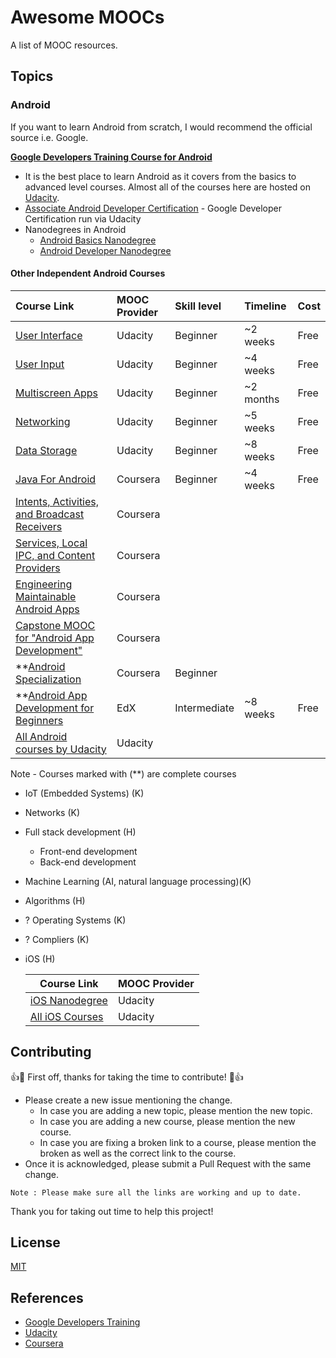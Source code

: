 # Awesome MOOCs
A list of MOOC resources.

## Topics

### __Android__
If you want to learn Android from scratch, I would recommend the official source i.e. Google.

__[Google Developers Training Course for Android](https://developers.google.com/training/android/)__
- It is the best place to learn Android as it covers from the basics to advanced level courses. Almost all of the courses here are hosted on [Udacity](https://www.udacity.com/). 
- [Associate Android Developer Certification](https://developers.google.com/training/certification/associate-android-developer/) - Google Developer Certification run via Udacity
- Nanodegrees in Android
  - [Android Basics Nanodegree](https://www.udacity.com/course/android-basics-nanodegree-by-google--nd803)
  - [Android Developer Nanodegree](https://www.udacity.com/course/android-developer-nanodegree-by-google--nd801)
  
#### Other Independent Android Courses
      
  | Course Link| MOOC Provider| Skill level | Timeline | Cost
  |:--------|:-------------|:-------------|:-------------|:-------------|
  | [User Interface](https://www.udacity.com/course/android-basics-user-interface--ud834)| Udacity | Beginner | ~2 weeks | Free |
  | [User Input](https://www.udacity.com/course/android-basics-user-input--ud836) | Udacity | Beginner | ~4 weeks | Free |
  | [Multiscreen Apps](https://www.udacity.com/course/android-basics-multiscreen-apps--ud839) | Udacity | Beginner | ~2 months | Free |
  | [Networking](https://www.udacity.com/course/android-basics-networking--ud843) | Udacity | Beginner | ~5 weeks | Free |
  | [Data Storage](https://www.udacity.com/course/android-basics-data-storage--ud845) | Udacity | Beginner | ~8 weeks | Free |
  | [Java For Android](https://www.coursera.org/learn/java-for-android) | Coursera | Beginner | ~4 weeks | Free |
  | [Intents, Activities, and Broadcast Receivers](https://www.coursera.org/learn/androidapps) | Coursera |
  | [Services, Local IPC, and Content Providers](https://www.coursera.org/learn/androidapps-2) | Coursera |
  | [Engineering Maintainable Android Apps](https://www.coursera.org/specializations/android-app-development) | Coursera |
  | [Capstone MOOC for "Android App Development"](https://www.coursera.org/learn/aadcapstone) | Coursera |
  | **[Android Specialization](https://www.coursera.org/specializations/android-app-development) | Coursera | Beginner |
  | **[Android App Development for Beginners](https://www.edx.org/course/android-app-development-beginners-galileox-caad002x-0) | EdX| Intermediate | ~8 weeks | Free |
  | [All Android courses by Udacity](https://www.udacity.com/courses/android)| Udacity |
 
Note - Courses marked with (**) are complete courses

- IoT (Embedded Systems) (K)
- Networks (K)
- Full stack development (H)
  - Front-end development
  - Back-end development
- Machine Learning (AI, natural language processing)(K)
- Algorithms (H)
- ? Operating Systems (K)
- ? Compliers (K)

- iOS (H)
  
  | Course Link| MOOC Provider|
  |--------|-------------|
  | [iOS Nanodegree](https://www.udacity.com/course/ios-developer-nanodegree--nd003)| Udacity |
  | [All iOS Courses](https://www.udacity.com/courses/ios) | Udacity |



## Contributing

:+1::tada: First off, thanks for taking the time to contribute! :tada::+1:

* Please create a new issue mentioning the change. 
  * In case you are adding a new topic, please mention the new topic. 
  * In case you are adding a new course, please mention the new course. 
  * In case you are fixing a broken link to a course, please mention the broken as well as the correct link to the course.
* Once it is acknowledged, please submit a Pull Request with the same change. 

`Note : Please make sure all the links are working and up to date.` 

Thank you for taking out time to help this project!

## License

[MIT](https://github.com/Tapia17/awesome-moocs/blob/master/LICENSE)


## References
- [Google Developers Training](https://developers.google.com/training/)
- [Udacity](https://www.udacity.com/)
- [Coursera](https://www.coursera.org/)
   
